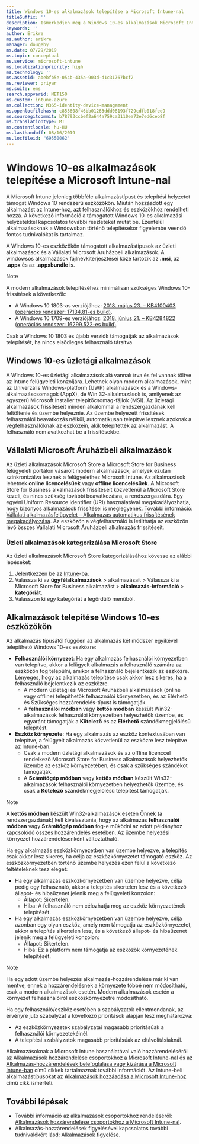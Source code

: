 ```yaml
---
title: Windows 10-es alkalmazások telepítése a Microsoft Intune-nal
titleSuffix: ''
description: Ismerkedjen meg a Windows 10-es alkalmazások Microsoft Intunesal elérhető telepítési forgatókönyvével.
keywords: ''
author: Erikre
ms.author: erikre
manager: dougeby
ms.date: 07/29/2019
ms.topic: conceptual
ms.service: microsoft-intune
ms.localizationpriority: high
ms.technology: ''
ms.assetid: abebfb5e-054b-435a-903d-d1c31767bcf2
ms.reviewer: priyar
ms.suite: ems
search.appverid: MET150
ms.custom: intune-azure
ms.collection: M365-identity-device-management
ms.openlocfilehash: c853608f46bb01263ddd08193f729cdfb018fed9
ms.sourcegitcommit: b78793ccbef2a644a759ca3110ea73e7ed6ceb8f
ms.translationtype: MT
ms.contentlocale: hu-HU
ms.lasthandoff: 08/16/2019
ms.locfileid: "69550062"
---
```

# <a name="windows-10-app-deployment-using-microsoft-intune"></a>Windows 10-es alkalmazások telepítése a Microsoft Intune-nal 

A Microsoft Intune jelenleg többféle alkalmazástípust és telepítési helyzetet támogat Windows 10 rendszerű eszközökön. Miután hozzáadott egy alkalmazást az Intune-hoz, azt felhasználókhoz és eszközökhöz rendelheti hozzá. A következő információ a támogatott Windows 10-es alkalmazási helyzetekkel kapcsolatos további részleteket mutat be. Ezenfelül alkalmazásoknak a Windowsban történő telepítésekor figyelembe veendő fontos tudnivalókat is tartalmaz. 

A Windows 10-es eszközökön támogatott alkalmazástípusok az üzleti alkalmazások és a Vállalati Microsoft Áruházbeli alkalmazások. A windowsos alkalmazások fájlnévkiterjesztései közé tartozik az **.msi**, az **.appx** és az **.appxbundle** is.  

> [!Note]
> A modern alkalmazások telepítéséhez minimálisan szükséges Windows 10-frissítések a következők:
> - A Windows 10 1803-as verziójához: [2018. május 23. – KB4100403 (operációs rendszer: 17134.81-es build)](https://support.microsoft.com/help/4100403/windows-10-update-kb4100403).
> - A Windows 10 1709-es verziójához: [2018. június 21. – KB4284822 (operációs rendszer: 16299.522-es build)](https://support.microsoft.com/help/4284822).
>
> Csak a Windows 10 1803 és újabb verziók támogatják az alkalmazások telepítését, ha nincs elsődleges felhasználó társítva.

## <a name="windows-10-line-of-business-apps"></a>Windows 10-es üzletági alkalmazások

A Windows 10-es üzletági alkalmazások alá vannak írva és fel vannak töltve az Intune felügyeleti konzoljára. Lehetnek olyan modern alkalmazások, mint az Univerzális Windows-platform (UWP) alkalmazások és a Windows-alkalmazáscsomagok (AppX), de Win 32-alkalmazások is, amilyenek az egyszerű Microsoft Installer telepítőcsomag-fájlok (MSI). Az üzletági alkalmazások frissítéseit minden alkalommal a rendszergazdának kell feltöltenie és üzembe helyeznie. Az üzembe helyezett frissítések felhasználói beavatkozás nélkül, automatikusan telepítve lesznek azoknak a végfelhasználóknak az eszközein, akik telepítették az alkalmazást. A felhasználó nem avatkozhat be a frissítésekbe. 

## <a name="microsoft-store-for-business-apps"></a>Vállalati Microsoft Áruházbeli alkalmazások

Az üzleti alkalmazások Microsoft Store a Microsoft Store for Business felügyeleti portálon vásárolt modern alkalmazások, amelyek ezután szinkronizálva lesznek a felügyelethez Microsoft Intune. Az alkalmazások lehetnek **online licencelésűek** vagy **offline licencelésűek**. A Microsoft Store for Business alkalmazások frissítéseit közvetlenül a Microsoft Store kezeli, és nincs szükség további beavatkozásra, a rendszergazdára. Egy egyéni Uniform Resource Identifier (URI) használatával megakadályozhatja, hogy bizonyos alkalmazások frissítései is meglegyenek. További információ: [Vállalati alkalmazásfelügyelet – Alkalmazás automatikus frissítésének megakadályozása](https://docs.microsoft.com/windows/client-management/mdm/enterprise-app-management#prevent-app-from-automatic-updates). Az eszközön a végfelhasználó is letilthatja az eszközön lévő összes Vállalati Microsoft Áruházbeli alkalmazás frissítéseit. 

### <a name="categorize-microsoft-store-for-business-apps"></a>Üzleti alkalmazások kategorizálása Microsoft Store 
Az üzleti alkalmazások Microsoft Store kategorizálásához kövesse az alábbi lépéseket: 

1. Jelentkezzen be az [Intune](https://go.microsoft.com/fwlink/?linkid=2090973)-ba.
2. Válassza ki az **ügyfélalkalmazások** > alkalmazásait > Válassza ki a Microsoft Store for Business alkalmazást > **alkalmazás-információ** > **kategóriát**. 
3. Válasszon ki egy kategóriát a legördülő menüből.

## <a name="installing-apps-on-windows-10-devices"></a>Alkalmazások telepítése Windows 10-es eszközökön
Az alkalmazás típusától függően az alkalmazás két módszer egyikével telepíthető Windows 10-es eszközre:

- **Felhasználói környezet**: Ha egy alkalmazás felhasználói környezetben van telepítve, akkor a felügyelt alkalmazás a felhasználó számára az eszközön fog települni, amikor a felhasználó bejelentkezik az eszközre. Lényeges, hogy az alkalmazás telepítése csak akkor lesz sikeres, ha a felhasználó bejelentkezik az eszközre. 
  - A modern üzletági és Microsoft Áruházbeli alkalmazások (online vagy offline) telepíthetők felhasználói környezetben, és az Elérhető és Szükséges hozzárendelés-típust is támogatják.
  - A **felhasználói módban** vagy **kettős módban** készült Win32-alkalmazások felhasználói környezetben helyezhetők üzembe, és egyaránt támogatják a **Kötelező** és az **Elérhető** szándékmegjelölésű telepítést. 
- **Eszköz környezete**: Ha egy alkalmazás az eszköz kontextusában van telepítve, a felügyelt alkalmazás közvetlenül az eszközre lesz telepítve az Intune-ban.
  - Csak a modern üzletági alkalmazások és az offline licenccel rendelkező Microsoft Store for Business alkalmazások helyezhetők üzembe az eszköz környezetében, és csak a szükséges szándékot támogatják.
  - A **Számítógép módban** vagy **kettős módban** készült Win32-alkalmazások felhasználói környezetben helyezhetők üzembe, és csak a **Kötelező** szándékmegjelölésű telepítést támogatják.

> [!NOTE]
> A **kettős módban** készült Win32-alkalmazások esetén Önnek (a rendszergazdának) kell kiválasztania, hogy az alkalmazás **felhasználói módban** vagy **Számítógép módban** fog-e működni az adott példányhoz kapcsolódó összes hozzárendelés esetében. Az üzembe helyezési környezet hozzárendelésenként változtatható.  

Ha egy alkalmazás eszközkörnyezetben van üzembe helyezve, a telepítés csak akkor lesz sikeres, ha célja az eszközkörnyezetet támogató eszköz. Az eszközkörnyezetben történő üzembe helyezés ezen felül a következő feltételeknek tesz eleget:
- Ha egy alkalmazás eszközkörnyezetben van üzembe helyezve, célja pedig egy felhasználó, akkor a telepítés sikertelen lesz és a következő állapot- és hibaüzenet jelenik meg a felügyeleti konzolon:
  - Állapot: Sikertelen.
  - Hiba: A felhasználó nem célozhatja meg az eszköz környezetének telepítését.
- Ha egy alkalmazás eszközkörnyezetben van üzembe helyezve, célja azonban egy olyan eszköz, amely nem támogatja az eszközkörnyezetet, akkor a telepítés sikertelen lesz, és a következő állapot- és hibaüzenet jelenik meg a felügyeleti konzolon:
  - Állapot: Sikertelen.
  - Hiba: Ez a platform nem támogatja az eszközök környezetének telepítését. 

> [!Note]
> Ha egy adott üzembe helyezés alkalmazás-hozzárendelése már ki van mentve, ennek a hozzárendelésnek a környezete többé nem módosítható, csak a modern alkalmazások esetén. Modern alkalmazások esetén a környezet felhasználóiról eszközkörnyezetre módosítható. 

Ha egy felhasználó/eszköz esetében a szabályzatok ellentmondanak, az érvényre jutó szabályzat a következő prioritások alapján lesz meghatározva:
- Az eszközkörnyezetek szabályzatai magasabb prioritásúak a felhasználói környezetekéinél. 
- A telepítési szabályzatok magasabb prioritásúak az eltávolításiaknál.

Alkalmazásoknak a Microsoft Intune használatával való hozzárendeléséről az [Alkalmazások hozzárendelése csoportokhoz a Microsoft Intune-nal](apps-deploy.md) és az [Alkalmazás-hozzárendelések belefoglalása vagy kizárása a Microsoft Intune-ban](apps-inc-exl-assignments.md) című cikkek tartalmaznak további információt. Az Intune-beli alkalmazástípusokat az [Alkalmazások hozzáadása a Microsoft Intune-hoz](apps-add.md) című cikk ismerteti.

## <a name="next-steps"></a>További lépések

- További információ az alkalmazások csoportokhoz rendeléséről: [Alkalmazások hozzárendelése csoportokhoz a Microsoft Intune-nal](apps-deploy.md).
- Alkalmazás-hozzárendelések figyelésével kapcsolatos további tudnivalókért lásd: [Alkalmazások figyelése](apps-monitor.md).
